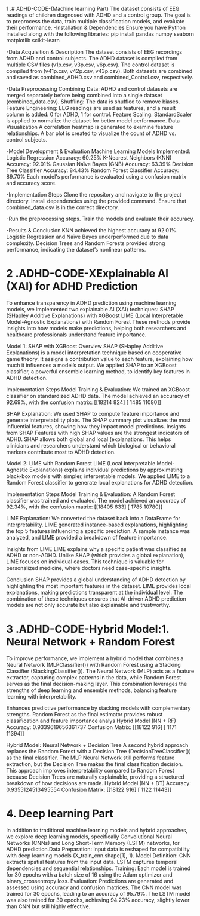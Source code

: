 1 .# ADHD-CODE-(Machine learning Part)
The dataset consists of EEG readings of children diagnosed with ADHD and a control group. The goal is to preprocess the data, train multiple classification models, and evaluate their performance.
-Installation & Dependencies
Ensure you have Python installed along with the following libraries:
pip install pandas numpy seaborn matplotlib scikit-learn

-Data Acquisition & Description
The dataset consists of EEG recordings from ADHD and control subjects.
The ADHD dataset is compiled from multiple CSV files (v1p.csv, v3p.csv, v6p.csv).
The control dataset is compiled from (v41p.csv, v42p.csv, v43p.csv).
Both datasets are combined and saved as combined_ADHD.csv and combined_Control.csv, respectively.

-Data Preprocessing
Combining Data:
ADHD and control datasets are merged separately before being combined into a single dataset (combined_data.csv).
Shuffling:
The data is shuffled to remove biases.
Feature Engineering:
EEG readings are used as features, and a result column is added: 0 for ADHD, 1 for control.
Feature Scaling:
StandardScaler is applied to normalize the dataset for better model performance.
Data Visualization
A correlation heatmap is generated to examine feature relationships.
A bar plot is created to visualize the count of ADHD vs. control subjects.

-Model Development & Evaluation
Machine Learning Models Implemented:
Logistic Regression
Accuracy: 60.25%
K-Nearest Neighbors (KNN)
Accuracy: 92.01%
Gaussian Naïve Bayes (GNB)
Accuracy: 63.39%
Decision Tree Classifier
Accuracy: 84.43%
Random Forest Classifier
Accuracy: 89.70%
Each model's performance is evaluated using a confusion matrix and accuracy score.

-Implementation Steps
Clone the repository and navigate to the project directory.
Install dependencies using the provided command.
Ensure that combined_data.csv is in the correct directory.

-Run the preprocessing steps.
Train the models and evaluate their accuracy.

-Results & Conclusion
KNN achieved the highest accuracy at 92.01%.
Logistic Regression and Naïve Bayes underperformed due to data complexity.
Decision Trees and Random Forests provided strong performance, indicating the dataset’s nonlinear patterns.


# 2 .ADHD-CODE-XExplainable AI (XAI) for ADHD Prediction
To enhance transparency in ADHD prediction using machine learning models, we implemented two explainable AI (XAI) techniques:
SHAP (SHapley Additive Explanations) with XGBoost
LIME (Local Interpretable Model-Agnostic Explanations) with Random Forest
These methods provide insights into how models make predictions, helping both researchers and healthcare professionals understand feature importance.

Model 1: SHAP with XGBoost
Overview
SHAP (SHapley Additive Explanations) is a model interpretation technique based on cooperative game theory. It assigns a contribution value to each feature, explaining how much it influences a model’s output. We applied SHAP to an XGBoost classifier, a powerful ensemble learning method, to identify key features in ADHD detection.

Implementation Steps
Model Training & Evaluation:
We trained an XGBoost classifier on standardized ADHD data.
The model achieved an accuracy of 92.69%, with the confusion matrix:
[[18214   824]
 [ 1485 11080]]

SHAP Explanation:
We used SHAP to compute feature importance and generate interpretability plots.
The SHAP summary plot visualizes the most influential features, showing how they impact model predictions.
Insights from SHAP
Features with high SHAP values are the strongest indicators of ADHD.
SHAP allows both global  and local (explanations.
This helps clinicians and researchers understand which biological or behavioral markers contribute most to ADHD detection.

Model 2: LIME with Random Forest
LIME (Local Interpretable Model-Agnostic Explanations) explains individual predictions by approximating black-box models with simpler, interpretable models. We applied LIME to a Random Forest classifier to generate local explanations for ADHD detection.

Implementation Steps
Model Training & Evaluation:
A Random Forest classifier was trained and evaluated.
The model achieved an accuracy of 92.34%, with the confusion matrix:
[[18405   633]
 [ 1785 10780]]

LIME Explanation:
We converted the dataset back into a DataFrame for interpretability.
LIME generated instance-based explanations, highlighting the top 5 features influencing a specific prediction.
A sample instance was analyzed, and LIME provided a breakdown of feature importance.

Insights from LIME
LIME explains why a specific patient was classified as ADHD or non-ADHD.
Unlike SHAP (which provides a global explanation), LIME focuses on individual cases.
This technique is valuable for personalized medicine, where doctors need case-specific insights.

Conclusion
SHAP provides a global understanding of ADHD detection by highlighting the most important features in the dataset.
LIME provides local explanations, making predictions transparent at the individual level.
The combination of these techniques ensures that AI-driven ADHD prediction models are not only accurate but also explainable and trustworthy.




# 3 .ADHD-CODE-Hybrid Model:1. Neural Network + Random Forest
To improve performance, we implement a hybrid model that combines a Neural Network (MLPClassifier()) with Random Forest using a Stacking Classifier (StackingClassifier()).
The Neural Network (MLP) acts as a feature extractor, capturing complex patterns in the data, while Random Forest serves as the final decision-making layer. This combination leverages the strengths of deep learning and ensemble methods, balancing feature learning with interpretability.

Enhances predictive performance by stacking models with complementary strengths.
Random Forest as the final estimator provides robust classification and feature importance analys
Hybrid Model (NN + RF) Accuracy: 0.9339619656361737
Confusion Matrix: 
[[18122   916]
 [ 1171 11394]]

Hybrid Model: Neural Network + Decision Tree
A second hybrid approach replaces the Random Forest with a Decision Tree (DecisionTreeClassifier()) as the final classifier. The MLP Neural Network still performs feature extraction, but the Decision Tree makes the final classification decision.
This approach improves interpretability compared to Random Forest because Decision Trees are naturally explainable, providing a structured breakdown of how decisions are made.
Hybrid Model (NN + DT) Accuracy: 0.9355124513495554
Confusion Matrix: 
[[18122   916]
 [ 1122 11443]]


# 4. Deep learning Part 
In addition to traditional machine learning models and hybrid approaches, we explore deep learning models, specifically Convolutional Neural Networks (CNNs) and Long Short-Term Memory (LSTM) networks, for ADHD prediction.Data Preparation: Input data is reshaped for compatibility with deep learning models (X_train_cnn.shape[1], 1).
Model Definition:
CNN extracts spatial features from the input data.
LSTM captures temporal dependencies and sequential relationships.
Training: Each model is trained for 30 epochs with a batch size of 16 using the Adam optimizer and binary_crossentropy loss.
Evaluation: Predictions are generated and assessed using accuracy and confusion matrices.
The CNN model was trained for 30 epochs, leading to an accuracy of 95.79%.
The LSTM model was also trained for 30 epochs, achieving 94.23% accuracy, slightly lower than CNN but still highly effective.



 
 


 
